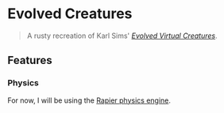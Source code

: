# Evolved Creatures

> A rusty recreation of Karl Sims' [*Evolved Virtual Creatures*](https://www.karlsims.com/evolved-virtual-creatures.html). 

## Features

### Physics

For now, I will be using the [Rapier physics engine](https://rapier.rs/).
